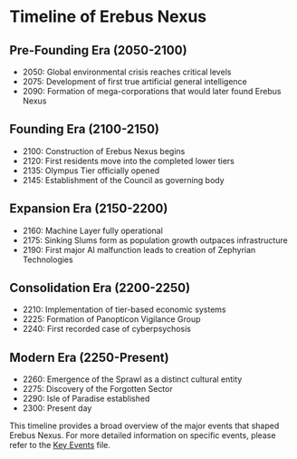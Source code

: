# Timeline of Erebus Nexus

## Pre-Founding Era (2050-2100)

- 2050: Global environmental crisis reaches critical levels
- 2075: Development of first true artificial general intelligence
- 2090: Formation of mega-corporations that would later found Erebus Nexus

## Founding Era (2100-2150)

- 2100: Construction of Erebus Nexus begins
- 2120: First residents move into the completed lower tiers
- 2135: Olympus Tier officially opened
- 2145: Establishment of the Council as governing body

## Expansion Era (2150-2200)

- 2160: Machine Layer fully operational
- 2175: Sinking Slums form as population growth outpaces infrastructure
- 2190: First major AI malfunction leads to creation of Zephyrian Technologies

## Consolidation Era (2200-2250)

- 2210: Implementation of tier-based economic systems
- 2225: Formation of Panopticon Vigilance Group
- 2240: First recorded case of cyberpsychosis

## Modern Era (2250-Present)

- 2260: Emergence of the Sprawl as a distinct cultural entity
- 2275: Discovery of the Forgotten Sector
- 2290: Isle of Paradise established
- 2300: Present day

This timeline provides a broad overview of the major events that shaped Erebus Nexus. For more detailed information on specific events, please refer to the [Key Events](key_events.md) file.
